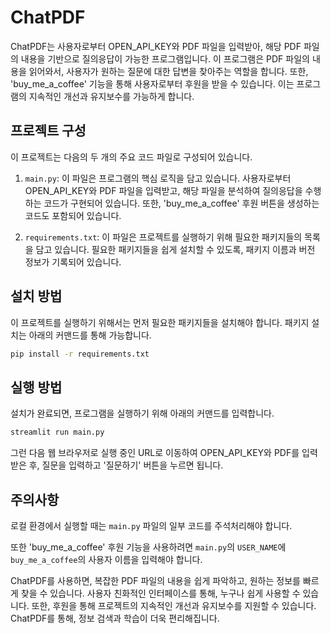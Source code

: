 # ChatPDF

ChatPDF는 사용자로부터 OPEN_API_KEY와 PDF 파일을 입력받아, 해당 PDF 파일의 내용을 기반으로 질의응답이 가능한 프로그램입니다. 이 프로그램은 PDF 파일의 내용을 읽어와서, 사용자가 원하는 질문에 대한 답변을 찾아주는 역할을 합니다. 또한, 'buy_me_a_coffee' 기능을 통해 사용자로부터 후원을 받을 수 있습니다. 이는 프로그램의 지속적인 개선과 유지보수를 가능하게 합니다.

## 프로젝트 구성

이 프로젝트는 다음의 두 개의 주요 코드 파일로 구성되어 있습니다.

1. `main.py`: 이 파일은 프로그램의 핵심 로직을 담고 있습니다. 사용자로부터 OPEN_API_KEY와 PDF 파일을 입력받고, 해당 파일을 분석하여 질의응답을 수행하는 코드가 구현되어 있습니다. 또한, 'buy_me_a_coffee' 후원 버튼을 생성하는 코드도 포함되어 있습니다.

2. `requirements.txt`: 이 파일은 프로젝트를 실행하기 위해 필요한 패키지들의 목록을 담고 있습니다. 필요한 패키지들을 쉽게 설치할 수 있도록, 패키지 이름과 버전 정보가 기록되어 있습니다.

## 설치 방법

이 프로젝트를 실행하기 위해서는 먼저 필요한 패키지들을 설치해야 합니다. 패키지 설치는 아래의 커맨드를 통해 가능합니다.

```bash
pip install -r requirements.txt
```

## 실행 방법

설치가 완료되면, 프로그램을 실행하기 위해 아래의 커맨드를 입력합니다.

```bash
streamlit run main.py
```

그런 다음 웹 브라우저로 실행 중인 URL로 이동하여 OPEN_API_KEY와 PDF를 입력받은 후, 질문을 입력하고 '질문하기' 버튼을 누르면 됩니다.

## 주의사항

로컬 환경에서 실행할 때는 `main.py` 파일의 일부 코드를 주석처리해야 합니다.

또한 'buy_me_a_coffee' 후원 기능을 사용하려면 `main.py`의 `USER_NAME`에 `buy_me_a_coffee`의 사용자 이름을 입력해야 합니다. 

ChatPDF를 사용하면, 복잡한 PDF 파일의 내용을 쉽게 파악하고, 원하는 정보를 빠르게 찾을 수 있습니다. 사용자 친화적인 인터페이스를 통해, 누구나 쉽게 사용할 수 있습니다. 또한, 후원을 통해 프로젝트의 지속적인 개선과 유지보수를 지원할 수 있습니다. ChatPDF를 통해, 정보 검색과 학습이 더욱 편리해집니다.
